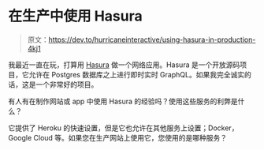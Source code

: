 # 在生产中使用 Hasura

> 原文：<https://dev.to/hurricaneinteractive/using-hasura-in-production-4kj1>

我最近一直在玩，打算用 [Hasura](https://hasura.io) 做一个网络应用。Hasura 是一个开放源码项目，它允许在 Postgres 数据库之上进行即时实时 GraphQL。如果我完全诚实的话，这是一个非常好的项目。

有人有在制作网站或 app 中使用 Hasura 的经验吗？使用这些服务的利弊是什么？

它提供了 Heroku 的快速设置，但是它也允许在其他服务上设置；Docker，Google Cloud 等。如果您在生产网站上使用它，您使用的是哪种服务？